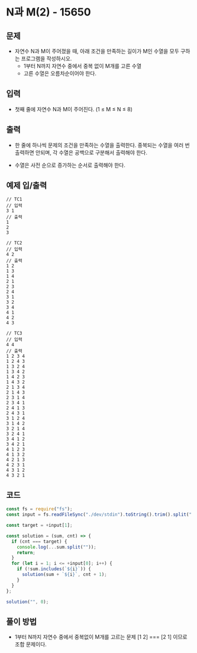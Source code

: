 # N과 M(2) - 15650

## 문제

- 자연수 N과 M이 주어졌을 때, 아래 조건을 만족하는 길이가 M인 수열을 모두 구하는 프로그램을 작성하시오.
  - 1부터 N까지 자연수 중에서 중복 없이 M개를 고른 수열
  - 고른 수열은 오름차순이어야 한다.

## 입력

- 첫째 줄에 자연수 N과 M이 주어진다. (1 ≤ M ≤ N ≤ 8)

## 출력

- 한 줄에 하나씩 문제의 조건을 만족하는 수열을 출력한다. 중복되는 수열을 여러 번 출력하면 안되며, 각 수열은 공백으로 구분해서 출력해야 한다.

- 수열은 사전 순으로 증가하는 순서로 출력해야 한다.

## 예제 입/출력

```
// TC1
// 입력
3 1
// 출력
1
2
3

// TC2
// 입력
4 2
// 출력
1 2
1 3
1 4
2 1
2 3
2 4
3 1
3 2
3 4
4 1
4 2
4 3

// TC3
// 입력
4 4
// 출력
1 2 3 4
1 2 4 3
1 3 2 4
1 3 4 2
1 4 2 3
1 4 3 2
2 1 3 4
2 1 4 3
2 3 1 4
2 3 4 1
2 4 1 3
2 4 3 1
3 1 2 4
3 1 4 2
3 2 1 4
3 2 4 1
3 4 1 2
3 4 2 1
4 1 2 3
4 1 3 2
4 2 1 3
4 2 3 1
4 3 1 2
4 3 2 1
```

## 코드

```javascript
const fs = require("fs");
const input = fs.readFileSync("./dev/stdin").toString().trim().split(" ");

const target = +input[1];

const solution = (sum, cnt) => {
  if (cnt === target) {
    console.log(...sum.split(""));
    return;
  }
  for (let i = 1; i <= +input[0]; i++) {
    if (!sum.includes(`${i}`)) {
      solution(sum + `${i}`, cnt + 1);
    }
  }
};

solution("", 0);
```

## 풀이 방법

- 1부터 N까지 자연수 중에서 중복없이 M개를 고르는 문제 [1 2] === [2 1] 이므로 조합 문제이다.

